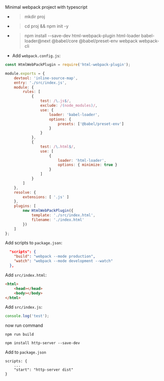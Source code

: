Minimal webpack project with typescript

- >mkdir proj
- >cd proj && npm init -y
- >npm install --save-dev html-webpack-plugin html-loader babel-loader@next @babel/core @babel/preset-env webpack webpack-cli
- Add `webpack.config.js`:

```javascript
const HtmlWebPackPlugin = require('html-webpack-plugin');

module.exports = {
    devtool: 'inline-source-map',
    entry: './src/index.js',
    module: {
        rules: [
            {
                test: /\.js$/,
                exclude: /(node_modules)/,
                use: {
                    loader: 'babel-loader',
                    options: {
                        presets: ['@babel/preset-env']
                    }
                }
            },
            {
                test: /\.html$/,
                use: [
                    {
                        loader: 'html-loader',
                        options: { minimize: true }
                    }
                ]
            }
        ]
    },
    resolve: {
        extensions: [ '.js' ]
    },
    plugins: [
        new HtmlWebPackPlugin({
            template: './src/index.html',
            filename: './index.html'
        })
    ]
};
```


Add scripts to `package.json`:
```json
  "scripts": {
    "build": "webpack --mode production",
    "watch": "webpack --mode development --watch"
  },
```

Add `src/index.html`:

```html
<html>
    <head></head>
    <body></body>
</html>
```

Add `src/index.js`:

```typescript
console.log('test');
```

now run command
```
npm run build
```

```
npm install http-server --save-dev
```

Add to `package.json`
```
scripts: {
    ...
    "start": "http-server dist"
}
```